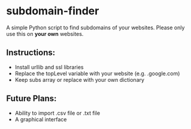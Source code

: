 # subdomain-finder
A simple Python script to find subdomains of your websites. Please only use this on **your own** websites.

## Instructions:
- Install urllib and ssl libraries
- Replace the topLevel variable with your website (e.g. .google.com)
- Keep subs array or replace with your own dictionary

## Future Plans:
 - Ability to import .csv file or .txt file
 - A graphical interface
